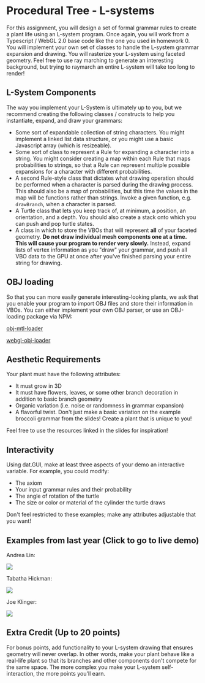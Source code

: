 # Procedural Tree - L-systems

For this assignment, you will design a set of formal grammar rules to create
a plant life using an L-system program. Once again, you will work from a
Typescript / WebGL 2.0 base code like the one you used in homework 0. You will
implement your own set of classes to handle the L-system grammar expansion and
drawing. You will rasterize your L-system using faceted geometry. Feel free
to use ray marching to generate an interesting background, but trying to
raymarch an entire L-system will take too long to render!

## L-System Components
The way you implement your L-System is ultimately up to you, but we recommend
creating the following classes / constructs to help you instantiate, expand, and
draw your grammars:
* Some sort of expandable collection of string characters. You might implement
a linked list data structure, or you might use a basic Javascript array (which
is resizeable).
* Some sort of class to represent a Rule for expanding a character into a
string. You might consider creating a map within each Rule that maps
probabilities to strings, so that a Rule can represent multiple possible
expansions for a character with different probabilities.
* A second Rule-style class that dictates what drawing operation should be
performed when a character is parsed during the drawing process. This should
also be a map of probabilities, but this time the values in the map will be
functions rather than strings. Invoke a given function, e.g. `drawBranch`, when
a character is parsed.
* A Turtle class that lets you keep track of, at minimum, a position, an
orientation, and a depth. You should also create a stack onto which you can push
and pop turtle states.
* A class in which to store the VBOs that will represent __all__ of your faceted
geometry. __Do not draw individual mesh components one at a time. This will
cause your program to render very slowly.__ Instead, expand lists of vertex
information as you "draw" your grammar, and push all VBO data to the GPU at once
after you've finished parsing your entire string for drawing.

## OBJ loading
So that you can more easily generate interesting-looking plants, we ask that you
enable your program to import OBJ files and store their information in VBOs. You
can either implement your own OBJ parser, or use an OBJ-loading package via NPM:

[obj-mtl-loader](https://www.npmjs.com/package/obj-mtl-loader)

[webgl-obj-loader](https://www.npmjs.com/package/webgl-obj-loader)


## Aesthetic Requirements
Your plant must have the following attributes:
* It must grow in 3D
* It must have flowers, leaves, or some other branch decoration in addition to
basic branch geometry
* Organic variation (i.e. noise or randomness in grammar expansion)
* A flavorful twist. Don't just make a basic variation on the example broccoli
grammar from the slides! Create a plant that is unique to you!

Feel free to use the resources linked in the slides for inspiration!

## Interactivity
Using dat.GUI, make at least three aspects of your demo an interactive variable.
For example, you could modify:

* The axiom
* Your input grammar rules and their probability
* The angle of rotation of the turtle
* The size or color or material of the cylinder the turtle draws

Don't feel restricted to these examples; make any attributes adjustable that you
want!

## Examples from last year (Click to go to live demo)

Andrea Lin:

[![](andreaLin.png)](http://andrea-lin.com/Project3-LSystems/)

Tabatha Hickman:

[![](tabathaHickman.png)](https://tabathah.github.io/Project3-LSystems/)

Joe Klinger:

[![](joeKlinger.png)](https://klingerj.github.io/Project3-LSystems/)

## Extra Credit (Up to 20 points)
For bonus points, add functionality to your L-system drawing that ensures
geometry will never overlap. In other words, make your plant behave like a
real-life plant so that its branches and other components don't compete for the
same space. The more complex you make your L-system self-interaction, the more
points you'll earn.
